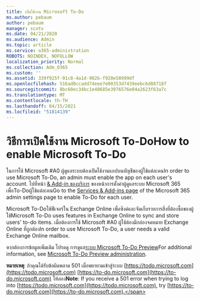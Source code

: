 ```yaml
---
title: เปิดใช้งาน Microsoft To-Do
ms.author: pebaum
author: pebaum
manager: scotv
ms.date: 04/21/2020
ms.audience: Admin
ms.topic: article
ms.service: o365-administration
ROBOTS: NOINDEX, NOFOLLOW
localization_priority: Normal
ms.collection: Adm_O365
ms.custom: ''
ms.assetid: 339f925f-91c8-4a1d-902b-f920e58999df
ms.openlocfilehash: 516ad0ccadd74eee7e00353d7439eebc6d88718f
ms.sourcegitcommit: 8bc60ec34bc1e40685e3976576e04a2623f63a7c
ms.translationtype: MT
ms.contentlocale: th-TH
ms.lasthandoff: 04/15/2021
ms.locfileid: "51814139"
---
```

# <a name="how-to-enable-microsoft-to-do"></a><span data-ttu-id="1ed8f-102">วิธีการเปิดใช้งาน Microsoft To-Do</span><span class="sxs-lookup"><span data-stu-id="1ed8f-102">How to enable Microsoft To-Do</span></span>

<span data-ttu-id="1ed8f-103">ในการใช้ Microsoft #A0 ผู้ดูแลระบบต้องเปิดใช้งานแอปบนบัญชีของผู้ใช้แต่ละคน</span><span class="sxs-lookup"><span data-stu-id="1ed8f-103">In order to use Microsoft To-Do, an admin must enable the app on each user's account.</span></span> <span data-ttu-id="1ed8f-104">ไปที่หน้า [ &amp; Add-in ของบริการ](https://portal.office.com/adminportal/home#/Settings/ServicesAndAddIns) ของหน้าการตั้งค่าผู้ดูแลระบบ Microsoft 365 เพื่อTo-Doผู้ใช้แต่ละคน</span><span class="sxs-lookup"><span data-stu-id="1ed8f-104">Go to the [Services &amp; Add-ins page](https://portal.office.com/adminportal/home#/Settings/ServicesAndAddIns) of the Microsoft 365 admin settings page to enable To-Do for each user.</span></span>
  
<span data-ttu-id="1ed8f-105">Microsoft To-Doใช้ฟีเจอร์ใน Exchange Online เพื่อซิงค์และจัดเก็บรายการสิ่งที่ต้องซื้อของผู้ใช้</span><span class="sxs-lookup"><span data-stu-id="1ed8f-105">Microsoft To-Do uses features in Exchange Online to sync and store users' to-do items.</span></span> <span data-ttu-id="1ed8f-106">เมื่อต้องการใช้ Microsoft #A0 ผู้ใช้ต้องมีกล่องจดหมาย Exchange Online ที่ถูกต้อง</span><span class="sxs-lookup"><span data-stu-id="1ed8f-106">In order to use Microsoft To-Do, a user needs a valid Exchange Online mailbox.</span></span>
  
<span data-ttu-id="1ed8f-107">หากต้องการข้อมูลเพิ่มเติม โปรดดู การดูแล[ระบบ Microsoft To-Do Preview](https://support.office.com/article/490c1a8c-2333-4952-8125-841afadb9620.aspx)</span><span class="sxs-lookup"><span data-stu-id="1ed8f-107">For additional information, see [Microsoft To-Do Preview administration](https://support.office.com/article/490c1a8c-2333-4952-8125-841afadb9620.aspx).</span></span>
  
 <span data-ttu-id="1ed8f-108">**หมายเหตุ**: ถ้าคุณได้รับข้อผิดพลาด 501 เมื่อพยายามเข้าสู่ระบบ [https://todo.microsoft.com](https://todo.microsoft.com) [https://to-do.microsoft.com](https://to-do.microsoft.com) ให้ลอง</span><span class="sxs-lookup"><span data-stu-id="1ed8f-108">**Note**: If you receive a 501 error when trying to log into [https://todo.microsoft.com](https://todo.microsoft.com), try [https://to-do.microsoft.com](https://to-do.microsoft.com).</span></span>
  

